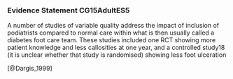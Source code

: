 ### Evidence Statement CG15AdultES5
A number of studies of variable quality address the impact of inclusion of podiatrists compared to normal care within what is then usually called a diabetes foot care team. These studies included one RCT showing more patient knowledge and less callosities at one year, and a controlled study18 (it is unclear whether that study is randomised) showing less foot ulceration



[@Dargis_1999]
